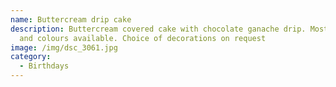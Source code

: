 ```yaml
---
name: Buttercream drip cake
description: Buttercream covered cake with chocolate ganache drip. Most sizes
  and colours available. Choice of decorations on request
image: /img/dsc_3061.jpg
category:
  - Birthdays
---
```

